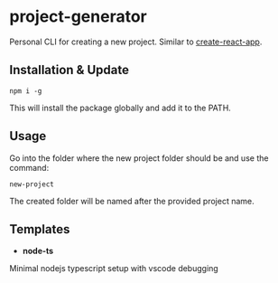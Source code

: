 # project-generator
Personal CLI for creating a new project. Similar to [create-react-app](https://github.com/facebook/create-react-app).



## Installation & Update
```npm i -g```<br>

This will install the package globally and add it to the PATH.

## Usage

Go into the folder where the new project folder should be and use the command:<br>

```new-project```

The created folder will be named after the provided project name.

## Templates

* **node-ts**<br>

Minimal nodejs typescript setup with vscode debugging
